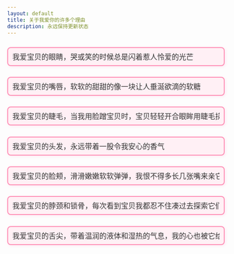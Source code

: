 ```yaml
---
layout: default
title: 关于我爱你的许多个理由
description: 永远保持更新状态
---
```

<style>
.love-item {
  margin: 1.5em 0;
  font-size: 1.2em;
  font-weight: bold;
  color: #444;
}

.love-input {
  display: block;
  width: 100%;
  max-width: 600px;
  margin-top: 0.5em;
  padding: 0.6em;
  font-size: 1em;
  border: 2px solid #ff8cb3;
  border-radius: 8px;
  background-color: #fff0f5;
  color: #333;
  box-shadow: 2px 2px 6px rgba(255, 150, 200, 0.2);
}
</style>

<div class="love-item">
  <input class="love-input" type="text" value="我爱宝贝的眼睛，哭或笑的时候总是闪着惹人怜爱的光芒" readonly>
</div>

<div class="love-item">
  <input class="love-input" type="text" value="我爱宝贝的嘴唇，软软的甜甜的像一块让人垂涎欲滴的软糖" readonly>
</div>

<div class="love-item">
  <input class="love-input" type="text" value="我爱宝贝的睫毛，当我用脸蹭宝贝时，宝贝轻轻开合眼眸用睫毛挠我的脸" readonly>
</div>

<div class="love-item">
  <input class="love-input" type="text" value="我爱宝贝的头发，永远带着一股令我安心的香气" readonly>
</div>

<div class="love-item">
  <input class="love-input" type="text" value="我爱宝贝的脸颊，滑滑嫩嫩软软弹弹，我恨不得多长几张嘴来亲它" readonly>
</div>

<div class="love-item">
  <input class="love-input" type="text" value="我爱宝贝的脖颈和锁骨，每次看到宝贝我都忍不住凑过去探索它们" readonly>
</div>

<div class="love-item">
  <input class="love-input" type="text" value="我爱宝贝的舌尖，带着温润的液体和湿热的气息，我的心也被它给缠住了" readonly>
</div>

